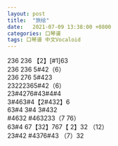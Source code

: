 ```yaml
---
layout: post
title:  "旅绘"
date:   2021-07-09 13:38:00 +0800
categories: 口琴谱
tags: 口琴谱 中文Vocaloid
---
```

236 236 【2】[#1]63  
236 236 5#42（6）  
236 276 5#423  
23222365#42（6）  
23#4276#43#4#4  
3#463#4【2#432】6  
63#4 3#4 3#432  
\#4632 #463233（7 76）  
63#4 67【32】767【 2】32 （12）  
23#42 #4376#43 （7）32  